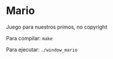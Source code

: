 # Mario
Juego para nuestros primos, no copyright

Para compilar:
`make`

Para ejecutar:
`./window_mario`


